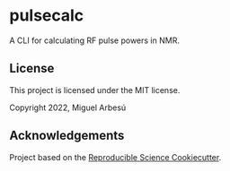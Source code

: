 # pulsecalc

A CLI for calculating RF pulse powers in NMR.

## License

This project is licensed under the MIT license. 

Copyright 2022, Miguel Arbesú

## Acknowledgements
 
Project based on the [Reproducible Science Cookiecutter](https://github.com/miguelarbesu/cookiecutter-reproducible-science).

